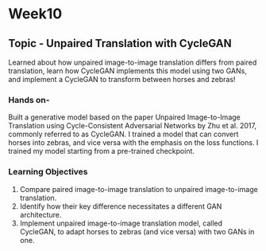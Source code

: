 # Week10

## Topic - Unpaired Translation with CycleGAN

Learned about how unpaired image-to-image translation differs from paired translation, learn how CycleGAN implements this model using two GANs, and implement a CycleGAN to transform between horses and zebras!

### Hands on-

Built a generative model based on the paper Unpaired Image-to-Image Translation using Cycle-Consistent Adversarial Networks by Zhu et al. 2017, commonly referred to as CycleGAN. I trained a model that can convert horses into zebras, and vice versa with the emphasis  on the loss functions. I trained my model starting from a pre-trained checkpoint.

### **Learning Objectives**

1. Compare paired image-to-image translation to unpaired image-to-image translation.
2. Identify how their key difference necessitates a different GAN architecture.
3. Implement unpaired image-to-image translation model, called CycleGAN, to adapt horses to zebras (and vice versa) with two GANs in one.